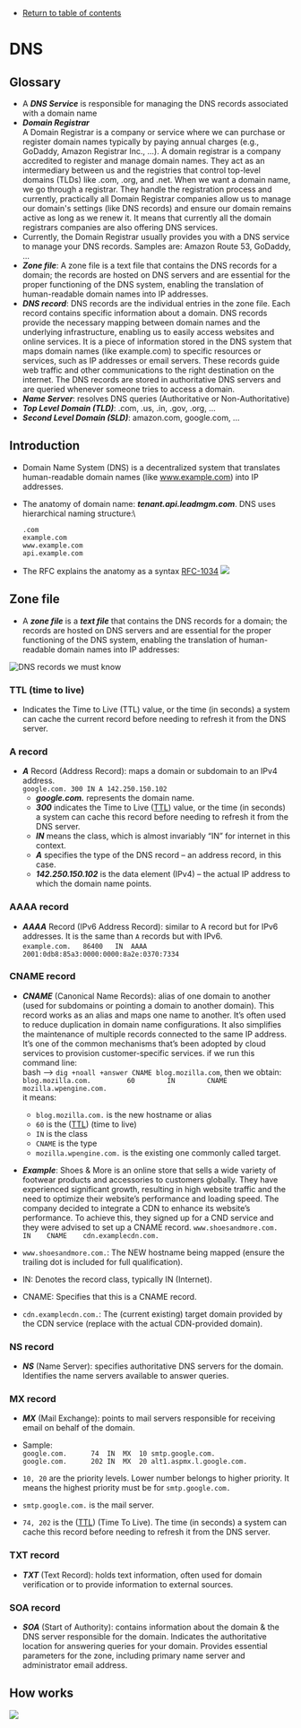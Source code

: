 * [Return to table of contents](../../README.md)
# DNS
## Glossary
- A **_DNS Service_** is responsible for managing the DNS records associated
  with a domain name
- **_Domain Registrar_**  
  A Domain Registrar is a company or service where we can purchase or
  register domain names typically by paying annual charges (e.g., GoDaddy, Amazon Registrar Inc., ...).
  A domain registrar is a company accredited to register and manage domain names.
  They act as an intermediary between us and the registries that control 
  top-level domains (TLDs) like .com, .org, and .net. When we want a domain name, 
  we go through a registrar. They handle the registration process and currently, 
  practically all Domain Registrar companies allow us 
  to manage our domain's settings (like DNS records) and ensure 
  our domain remains active as long as we renew it. It means that currently
  all the domain registrars companies are also offering DNS services. 
- Currently, the Domain Registrar usually provides you with a DNS service to manage your DNS records.
  Samples are: Amazon Route 53, GoDaddy, ...
- **_Zone file_**: A zone file is a text file that contains the DNS records for a domain; the
  records are hosted on DNS servers and are essential for the proper
  functioning of the DNS system, enabling the translation of human-readable
  domain names into IP addresses.
- **_DNS record_**: DNS records are the individual entries in the zone file. Each record contains specific information about a domain.
  DNS records provide the necessary mapping between domain names and the underlying infrastructure, enabling us to easily access websites and online services.
  It is a piece of information stored in the DNS system that maps domain names (like example.com) 
  to specific resources or services, such as IP addresses or email servers. These records guide web traffic and other communications to the right destination on the internet. 
  The DNS records are stored in authoritative DNS servers and are queried whenever someone tries to access a domain. 
- **_Name Server_**: resolves DNS queries (Authoritative or Non-Authoritative)
- _**Top Level Domain (TLD)**_: .com, .us, .in, .gov, .org, ...
- **_Second Level Domain (SLD)_**: amazon.com, google.com, ...

## Introduction

- Domain Name System (DNS) is a decentralized system that translates
  human-readable domain names (like www.example.com) into IP addresses.
- The anatomy of domain name: **_tenant.api.leadmgm.com_**. 
  DNS uses hierarchical naming structure:\
  ```
  .com 
  example.com 
  www.example.com
  api.example.com
  ```


- The RFC explains the anatomy as a syntax [RFC-1034](https://datatracker.ietf.org/doc/html/rfc1034#section-3.5)
![](../images/dns-intro.svg)

## Zone file
- A **_zone file_** is a **_text file_** that contains the DNS records for a domain; the
records are hosted on DNS servers and are essential for the proper
functioning of the DNS system, enabling the translation of human-readable
domain names into IP addresses:

![DNS records we must know](../images/DNS-record-types.svg)

### TTL (time to live)
- Indicates the Time to Live (TTL) value, or the time (in seconds)
  a system can cache the current record before needing to refresh it from the DNS server.

### A record
  - **_A_** Record (Address Record): maps a domain or subdomain to an IPv4
  address. \
  `google.com. 300 IN A 142.250.150.102`
    - **_google.com._** represents the domain name.
    - **_300_** indicates the Time to Live ([TTL](#ttl-time-to-live)) value, or the time (in seconds) 
    a system can cache this record before needing to refresh it from the DNS server.
    - **_IN_** means the class, which is almost invariably “IN” for internet in this context.
    - **_A_** specifies the type of the DNS record – an address record, in this case.
    - **_142.250.150.102_** is the data element (IPv4) – the actual IP address to which the domain name points.

### AAAA record
  - **_AAAA_** Record (IPv6 Address Record): similar to A record but for IPv6
  addresses. It is the same than `A` records but with IPv6. \
  `example.com.   86400   IN  AAAA  2001:0db8:85a3:0000:0000:8a2e:0370:7334`

### CNAME record
  - **_CNAME_** (Canonical Name Records): alias of one domain to another (used for
  subdomains or pointing a domain to another domain).
  This record works as an alias and maps one name to another. It’s often used 
  to reduce duplication in domain name configurations. 
  It also simplifies the maintenance of multiple records connected 
  to the same IP address. It’s one of the common mechanisms that’s been adopted 
  by cloud services to provision customer-specific services.
  if we run this command line: \
  bash  --> `dig +noall +answer CNAME blog.mozilla.com`, then we obtain: \
  `blog.mozilla.com.         60        IN        CNAME   mozilla.wpengine.com.` \
  it means:
    - `blog.mozilla.com.` is the new hostname or alias
    - `60` is the ([TTL](#ttl-time-to-live)) (time to live)
    - `IN` is the class
    - `CNAME` is the type
    - `mozilla.wpengine.com.` is the existing one commonly called target.
  - **_Example_**: Shoes & More is an online store that sells a wide variety of footwear 
  products and accessories to customers globally. They have experienced 
  significant growth, resulting in high website traffic and the need to optimize 
  their website’s performance and loading speed. The company decided to integrate 
  a CDN to enhance its website’s performance. To achieve this, they signed up 
  for a CND service and they were advised to set up a CNAME record.
  `www.shoesandmore.com.    IN    CNAME    cdn.examplecdn.com.`

  - `www.shoesandmore.com.`: The NEW hostname being mapped (ensure the trailing dot is included for full qualification).
  - IN: Denotes the record class, typically IN (Internet).
  - CNAME: Specifies that this is a CNAME record.
  - `cdn.examplecdn.com.`: The (current existing) target domain provided by the CDN service (replace with the actual CDN-provided domain).

### NS record
  - **_NS_** (Name Server): specifies authoritative DNS servers for the domain.
    Identifies the name servers available to answer queries.

### MX record
  - **_MX_** (Mail Exchange): points to mail servers responsible for receiving
  email on behalf of the domain.
  - Sample: \
  `google.com.		74	IN	MX	10 smtp.google.com.`\
  `google.com.      202 IN  MX  20 alt1.aspmx.l.google.com.`
  
  - `10, 20` are the priority levels.  Lower number belongs to higher priority. It means 
  the highest priority must be for `smtp.google.com.`
  - `smtp.google.com.` is the mail server.
  - `74, 202` is the ([TTL](#ttl-time-to-live)) (Time To Live). The time (in seconds)
    a system can cache this record before needing to refresh it from the DNS server. 

### TXT record
  - **_TXT_** (Text Record): holds text information, often used for domain
  verification or to provide information to external sources.

### SOA record
  - **_SOA_** (Start of Authority): contains information about the domain & the
  DNS server responsible for the domain. Indicates the authoritative location for 
  answering queries for your domain. Provides essential parameters for the zone, 
  including primary name server and administrator email address.

## How works
![](../images/dns-how-works.svg)